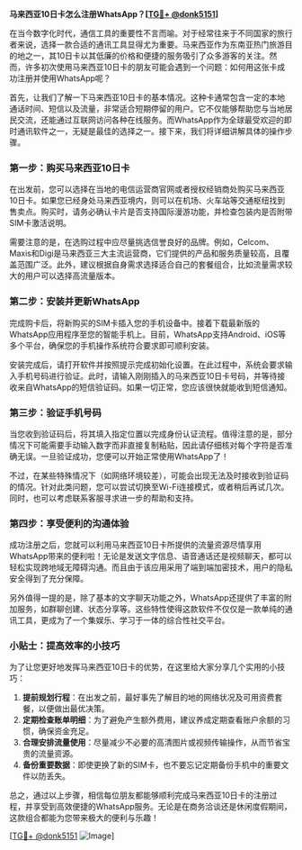 **马来西亚10日卡怎么注册WhatsApp？[[TG💪+ @donk5151](https://t.me/s/donk5151)]**

在当今数字化时代，通信工具的重要性不言而喻。对于经常往来于不同国家的旅行者来说，选择一款合适的通讯工具显得尤为重要。马来西亚作为东南亚热门旅游目的地之一，其10日卡以其低廉的价格和便捷的服务吸引了众多游客的关注。然而，许多初次使用马来西亚10日卡的朋友可能会遇到一个问题：如何用这张卡成功注册并使用WhatsApp呢？

首先，让我们了解一下马来西亚10日卡的基本情况。这种卡通常包含一定的本地通话时间、短信以及流量，非常适合短期停留的用户。它不仅能够帮助您与当地居民交流，还能通过互联网访问各种在线服务。而WhatsApp作为全球最受欢迎的即时通讯软件之一，无疑是最佳的选择之一。接下来，我们将详细讲解具体的操作步骤。

### 第一步：购买马来西亚10日卡

在出发前，您可以选择在当地的电信运营商官网或者授权经销商处购买马来西亚10日卡。如果您已经身处马来西亚境内，则可以在机场、火车站等交通枢纽找到售卖点。购买时，请务必确认卡片是否支持国际漫游功能，并检查包装内是否附带SIM卡激活说明。

需要注意的是，在选购过程中应尽量挑选信誉良好的品牌。例如，Celcom、Maxis和Digi是马来西亚三大主流运营商，它们提供的产品和服务质量较高，且覆盖范围广泛。此外，建议根据自身需求选择适合自己的套餐组合，比如流量需求较大的用户可以选择高流量版本。

### 第二步：安装并更新WhatsApp

完成购卡后，将新购买的SIM卡插入您的手机设备中。接着下载最新版的WhatsApp应用程序至您的智能手机上。目前，WhatsApp支持Android、iOS等多个平台，确保您的手机操作系统符合要求即可顺利安装。

安装完成后，请打开软件并按照提示完成初始化设置。在此过程中，系统会要求输入手机号码进行验证。此时，请输入刚刚插入的马来西亚10日卡号码，并等待接收来自WhatsApp的短信验证码。如果一切正常，您应该很快就能收到短信通知。

### 第三步：验证手机号码

当您收到验证码后，将其填入指定位置以完成身份认证流程。值得注意的是，部分情况下可能需要手动输入数字而非直接复制粘贴，因此请仔细核对每个字符是否准确无误。一旦验证成功，您便可以开始正常使用WhatsApp了！

不过，在某些特殊情况下（如网络环境较差），可能会出现无法及时接收到验证码的情况。针对此类问题，您可以尝试切换至Wi-Fi连接模式，或者稍后再试几次。同时，也可以考虑联系客服寻求进一步的帮助和支持。

### 第四步：享受便利的沟通体验

成功注册之后，您就可以利用马来西亚10日卡所提供的流量资源尽情享用WhatsApp带来的便利啦！无论是发送文字信息、语音通话还是视频聊天，都可以轻松实现跨地域无障碍沟通。而且由于该应用采用了端到端加密技术，用户的隐私安全得到了充分保障。

另外值得一提的是，除了基本的文字聊天功能之外，WhatsApp还提供了丰富的附加服务，如群聊创建、状态分享等。这些特性使得这款软件不仅仅是一款单纯的通讯工具，更成为了一个集娱乐、学习于一体的综合性社交平台。

### 小贴士：提高效率的小技巧

为了让您更好地发挥马来西亚10日卡的优势，在这里给大家分享几个实用的小技巧：

1. **提前规划行程**：在出发之前，最好事先了解目的地的网络状况及可用资费套餐，以便做出最优决策。
2. **定期检查账单明细**：为了避免产生额外费用，建议养成定期查看账户余额的习惯，确保资金充足。
3. **合理安排流量使用**：尽量减少不必要的高清图片或视频传输操作，从而节省宝贵的流量资源。
4. **备份重要数据**：即使更换了新的SIM卡，也不要忘记定期备份手机中的重要文件以防丢失。

总之，通过以上步骤，相信每位朋友都能够顺利完成马来西亚10日卡的注册过程，并享受到高效便捷的WhatsApp服务。无论是在商务洽谈还是休闲度假期间，这款组合都能为您带来极大的便利与乐趣！

[[TG💪+ @donk5151](https://t.me/s/donk5151) ![Image](https://i.postimg.cc/rwNCRYN7/Snipaste-2025-04-30-17-27-05.png)]